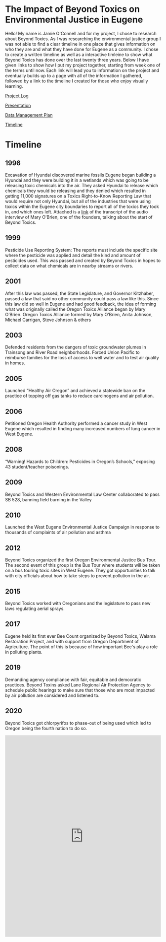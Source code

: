 # The Impact of Beyond Toxics on Environmental Justice in Eugene



Hello! My name is Jamie O'Connell and for my project, I chose to research about Beyond Toxics. As I was researching the environmental justice group I was not able to find a clear timeline in one place that gives information on who they are and what they have done for Eugene as a community. I chose to create a written timeline as well as a interactive timleine to show what Beyond Toxics has done over the last twenty three years. Below I have given links to show how I put my project together, starting from week one of the terms until now. Each link will lead you to information on the project and eventually builds up to a page with all of the information I gathered, followed by a link to the timeline I created for those who enjoy visually learning. 

[Project Log](/project-log.md) 

[Presentation](/presentation.md)

[Data Management Plan](/data-management.md)

[Timeline](/Timeline.md)



# Timeline
 

## 1996
Excavation of Hyundai discovered marine fossils 
Eugene began building a Hyundai and they were building it in a wetlands which was going to be releasing toxic chemicals into the air. They asked Hyundai to release which chemicals they would be releasing and they denied which resulted in getting 11,000 signatures on a Toxics Right-to-Know Reporting Law that would require not only Hyundai, but all of the industries that were using toxics within the Eugene city boundaries to report all of the toxics they took in, and which ones left. Attached is a [link](/Interviewtranscript.md) of the transcript of the audio interview of Mary O'Brien, one of the founders, talking about the start of Beyond Toxics. 

## 1999
Pesticide Use Reporting System: The reports must include the specific site where the pesticide was applied and detail the kind and amount of pesticides used. This was passed and created by Beyond Toxics in hopes to collect data on what chemicals are in nearby streams or rivers. 

## 2001 
After this law was passed, the State Legislature, and Governor Kitzhaber, passed a law that said no other community could pass a law like this. Since this law did so well in Eugene and had good feedback, the idea of forming what was originally called the Oregon Toxics Alliance began by Mary O’Brien. Oregon Toxics Alliance formed by Mary O’Brien, Anita Johnson, Michael Carrigan, Steve Johnson & others 

## 2003
Defended residents from the dangers of toxic groundwater plumes in Trainsong and River Road neighborhoods. Forced Union Pacific to reimburse families for the loss of access to well water and to test air quality in homes.

## 2005
Launched “Healthy Air Oregon” and achieved a statewide ban on the practice of topping off gas tanks to reduce carcinogens and air pollution. 

## 2006 
Petitioned Oregon Health Authority performed a cancer study in West Eugene which resulted in finding many increased numbers of lung cancer in West Eugene.

## 2008 
“Warning! Hazards to Children: Pesticides in Oregon’s Schools,” exposing 43 student/teacher poisonings.

## 2009
Beyond Toxics and Western Environmental Law Center collaborated to pass SB 528, banning field burning in the Valley

## 2010
Launched the West Eugene Environmental Justice Campaign in response to thousands of complaints of air pollution and asthma

## 2012
Beyond Toxics organized the first Oregon Environmental Justice Bus Tour. The second event of this group is the Bus Tour where students will be taken on a bus touring toxic sites in West Eugene. They got opportunities to talk with city officials about how to take steps to prevent pollution in the air. 

## 2015 
Beyond Toxics worked with Oregonians and the legislature to pass new laws regulating aerial sprays. 

## 2017 
Eugene held its first ever Bee Count organized by Beyond Toxics, Walama Restoration Project, and with support from Oregon Department of Agriculture. The point of this is because of how important Bee's play a role in polluting plants. 

## 2019
Demanding agency compliance with fair, equitable and democratic practices. Beyond Toxins asked Lane Regional Air Protection Agency to schedule public hearings to make sure that those who are most impacted by air pollution are considered and listened to.  

## 2020 
Beyond Toxics got chlorpyrifos to phase-out of being used which led to Oregon being the fourth nation to do so. 

<iframe src='https://cdn.knightlab.com/libs/timeline3/latest/embed/index.html?source=1oHtRzavlY7nV0gniEz0W9tW1KUyAiOdpBkA2oNcKz8A&font=Default&lang=en&initial_zoom=2&height=650' width='100%' height='650' webkitallowfullscreen mozallowfullscreen allowfullscreen frameborder='0'></iframe>









 












